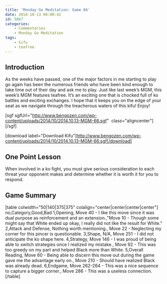 ```yaml
---
title: 'Monday Go Meditation: Game 66'
date: 2014-10-13 08:00:42
id: 5867
categories:
	- Commentaries
	- Monday Go Meditation
tags:
	- kifu
	- teafree
---
```


## Introduction

As the weeks have passed, one of the major factors in me starting to play go again has been the numerous friends who have been kind enough to take time out of their day and ask me to play. Just like last week’s MGM, this week’s MGM features teafree. It’s an exciting one that is chocked full of ko battles and exciting exchanges. I hope that it keeps you on the edge of your seat as we navigate through the treacherous waters of this kifu! Enjoy!

<!--more-->

[sgf sgfUrl="http://www.bengozen.com/wp-content/uploads/2014/10/2014.10.13-MGM-66.sgf"  class="aligncenter"][/sgf]

[download label="Download Kifu"]http://www.bengozen.com/wp-content/uploads/2014/10/2014.10.13-MGM-66.sgf[/download]

## One Point Lesson

When involved in a ko fight, you must give serious consideration to each threat your opponent makes and determine whether it is worth it for you to respond.

## Game Summary

[table colwidth="50|140|375|375" colalign="center|center|center|center"]
no,Category,Good,Bad
1,Opening, Move 40 - I like this move since it was dual purpose as reinforcement and an extension.,"Move 10 - Though some might say that White ended up okay, I really did not like the result for White."
2,Attack and Defense, Nothing worth mentioning., Move 22 - Neglecting my corner for this pincer is questionable.
3,Shape, N/A, Move 251 - I did not anticipate the ko shape here.
4,Strategy, Move 146 - I was proud of being able to switch strategies once I realized my mistake., Move 92 - This was too greedy on my part and helped Black more than White.
5,Overall Reading, Move 60 - Being able to discern this move out during the game gave me the advantage early on., Move 210 - Should have realized Black was already dead.
6,Endgame, Move 262-264 - This was a nice sequence to capture a bigger corner., Move 286 - This was a useless connection.
[/table]
